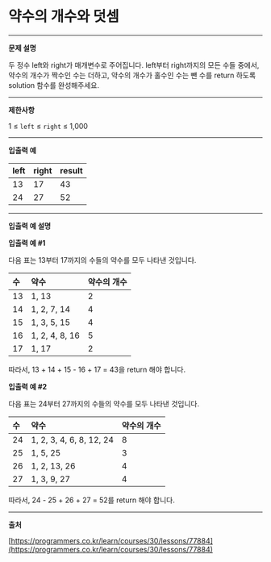 약수의 개수와 덧셈
===
---
**문제 설명**

두 정수 left와 right가 매개변수로 주어집니다. left부터 right까지의 모든 수들 중에서, 약수의 개수가 짝수인 수는 더하고, 약수의 개수가 홀수인 수는 뺀 수를 return 하도록 solution 함수를 완성해주세요.

---

**제한사항**

1 ≤ ```left``` ≤ ```right``` ≤ 1,000

---

**입출력 예**

| left  | right | result |
|:------|:------|:-------|
| 13    | 17    | 43     |
| 24    | 27    | 52     |

---

**입출력 예 설명**

**입출력 예 #1**

다음 표는 13부터 17까지의 수들의 약수를 모두 나타낸 것입니다.

| 수  | 약수            | 약수의 개수 |
|:---|:----------------|:----------|
| 13  | 1, 13          | 2         |
| 14  | 1, 2, 7, 14    | 4         |
| 15  | 1, 3, 5, 15    | 4         |
| 16  | 1, 2, 4, 8, 16 | 5         |
| 17  | 1, 17          | 2         |

따라서, 13 + 14 + 15 - 16 + 17 = 43을 return 해야 합니다.

**입출력 예 #2**

다음 표는 24부터 27까지의 수들의 약수를 모두 나타낸 것입니다.

| 수  | 약수                           | 약수의 개수 |
|:---|:-------------------------------|:----------|
| 24  | 1, 2, 3, 4, 6, 8, 12, 24      | 8         |
| 25  | 1, 5, 25                      | 3         |
| 26  | 1, 2, 13, 26                  | 4         |
| 27  | 1, 3, 9, 27                   | 4         |

따라서, 24 - 25 + 26 + 27 = 52를 return 해야 합니다.

---

**출처**

[https://programmers.co.kr/learn/courses/30/lessons/77884](https://programmers.co.kr/learn/courses/30/lessons/77884)